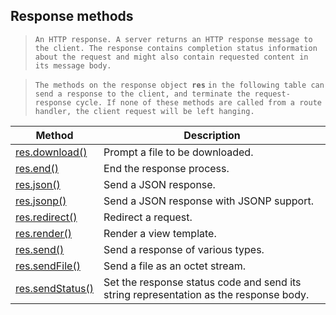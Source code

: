 ## Response methods

> `An HTTP response. A server returns an HTTP response message to the client. The response contains completion status information about the request and might also contain requested content in its message body.`

> `The methods on the response object `**`res`** `in the following table can send a response to the client, and terminate the request-response cycle. If none of these methods are called from a route handler, the client request will be left hanging.`



| Method                                                       | Description                                                  |
| ------------------------------------------------------------ | ------------------------------------------------------------ |
| [res.download()](https://expressjs.com/en/4x/api.html#res.download) | Prompt a file to be downloaded.                              |
| [res.end()](https://expressjs.com/en/4x/api.html#res.end)    | End the response process.                                    |
| [res.json()](https://expressjs.com/en/4x/api.html#res.json)  | Send a JSON response.                                        |
| [res.jsonp()](https://expressjs.com/en/4x/api.html#res.jsonp) | Send a JSON response with JSONP support.                     |
| [res.redirect()](https://expressjs.com/en/4x/api.html#res.redirect) | Redirect a request.                                          |
| [res.render()](https://expressjs.com/en/4x/api.html#res.render) | Render a view template.                                      |
| [res.send()](https://expressjs.com/en/4x/api.html#res.send)  | Send a response of various types.                            |
| [res.sendFile()](https://expressjs.com/en/4x/api.html#res.sendFile) | Send a file as an octet stream.                              |
| [res.sendStatus()](https://expressjs.com/en/4x/api.html#res.sendStatus) | Set the response status code and send its string representation as the response body. |

